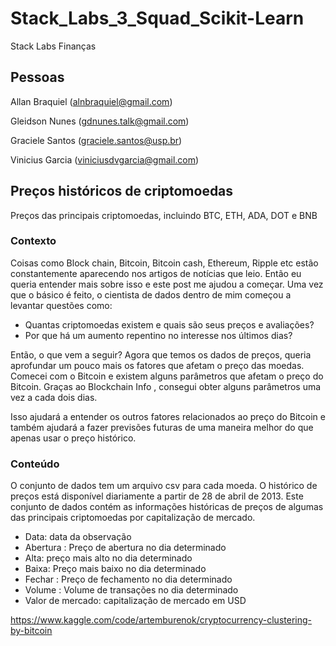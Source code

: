 # Stack_Labs_3_Squad_Scikit-Learn
Stack Labs Finanças

## Pessoas
Allan Braquiel (alnbraquiel@gmail.com)

Gleidson Nunes (gdnunes.talk@gmail.com)

Graciele Santos (graciele.santos@usp.br)

Vinicius Garcia (viniciusdvgarcia@gmail.com)


## Preços históricos de criptomoedas
Preços das principais criptomoedas, incluindo BTC, ETH, ADA, DOT e BNB

### Contexto
Coisas como Block chain, Bitcoin, Bitcoin cash, Ethereum, Ripple etc estão constantemente aparecendo nos artigos de notícias que leio. Então eu queria entender mais sobre isso e este post me ajudou a começar. Uma vez que o básico é feito, o cientista de dados dentro de mim começou a levantar questões como:

- Quantas criptomoedas existem e quais são seus preços e avaliações?
- Por que há um aumento repentino no interesse nos últimos dias?

Então, o que vem a seguir?
Agora que temos os dados de preços, queria aprofundar um pouco mais os fatores que afetam o preço das moedas. Comecei com o Bitcoin e existem alguns parâmetros que afetam o preço do Bitcoin. Graças ao Blockchain Info , consegui obter alguns parâmetros uma vez a cada dois dias.

Isso ajudará a entender os outros fatores relacionados ao preço do Bitcoin e também ajudará a fazer previsões futuras de uma maneira melhor do que apenas usar o preço histórico.


### Conteúdo
O conjunto de dados tem um arquivo csv para cada moeda. O histórico de preços está disponível diariamente a partir de 28 de abril de 2013. Este conjunto de dados contém as informações históricas de preços de algumas das principais criptomoedas por capitalização de mercado.

- Data: data da observação
- Abertura : Preço de abertura no dia determinado
- Alta: preço mais alto no dia determinado
- Baixa: Preço mais baixo no dia determinado
- Fechar : Preço de fechamento no dia determinado
- Volume : Volume de transações no dia determinado
- Valor de mercado: capitalização de mercado em USD

https://www.kaggle.com/code/artemburenok/cryptocurrency-clustering-by-bitcoin